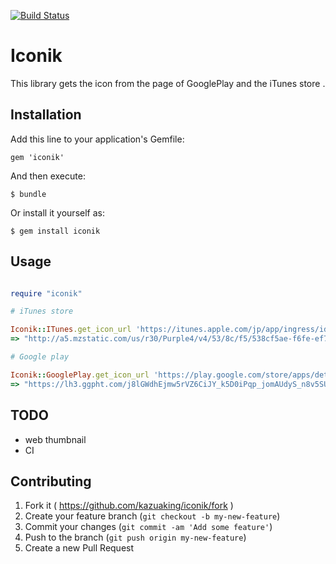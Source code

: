 [![Build Status](https://travis-ci.org/kazuaking/iconik.png)](https://travis-ci.org/kazuaking/iconik)

# Iconik

This library gets the icon from the page of GooglePlay and the iTunes store .


## Installation

Add this line to your application's Gemfile:

    gem 'iconik'

And then execute:

    $ bundle

Or install it yourself as:

    $ gem install iconik

## Usage

```ruby

require "iconik"

# iTunes store

Iconik::ITunes.get_icon_url 'https://itunes.apple.com/jp/app/ingress/id576505181?mt=8'
=> "http://a5.mzstatic.com/us/r30/Purple4/v4/53/8c/f5/538cf5ae-f6fe-ef7b-15fd-bb7d7d84563a/mzl.vwbatafr.175x175-75.jpg"

# Google play

Iconik::GooglePlay.get_icon_url 'https://play.google.com/store/apps/details?id=com.nianticproject.ingress&hl=ja'
=> "https://lh3.ggpht.com/j8lGWdhEjmw5rVZ6CiJY_k5D0iPqp_jomAUdyS_n8v5SUQVb8Dt-USXUZXmx1QAca8zJ=w300"

```

## TODO


- web thumbnail
- CI


## Contributing

1. Fork it ( https://github.com/kazuaking/iconik/fork )
2. Create your feature branch (`git checkout -b my-new-feature`)
3. Commit your changes (`git commit -am 'Add some feature'`)
4. Push to the branch (`git push origin my-new-feature`)
5. Create a new Pull Request

